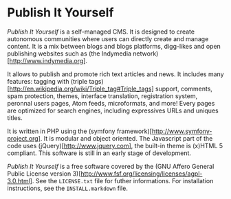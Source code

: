 Publish It Yourself
===================

_Publish It Yourself_ is a self-managed CMS.
It is designed to create autonomous communities where users can directly create and manage content.
It is a mix between blogs and blogs platforms, digg-likes and open publishing websites such as (the Indymedia network)[http://www.indymedia.org].

It allows to publish and promote rich text articles and news. It includes many features: tagging with (triple tags)[http://en.wikipedia.org/wiki/Triple_tag#Triple_tags] support, comments, spam protection, themes, interface translation, registration system, peronnal users pages, Atom feeds, microformats,  and more!
Every pages are optimized for search engines, including expressives URLs and uniques titles.

It is written in PHP using the (symfony framework)[http://www.symfony-project.org]. It is modular and object oriented.
The Javascript part of the code uses (jQuery)[http://www.jquery.com], the built-in theme is (x)HTML 5 compliant.
This software is still in an early stage of development.

_Publish It Yourself_ is a free software covered by the (GNU Affero General Public License version 3)[http://www.fsf.org/licensing/licenses/agpl-3.0.html]. See the ``LICENSE.txt`` file for futher informations.
For installation instructions, see the ``INSTALL.markdown`` file.